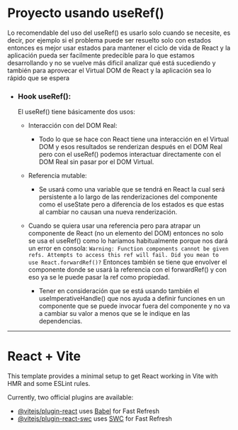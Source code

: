 # Proyecto usando useRef()

Lo recomendable del uso del useRef() es usarlo solo cuando se necesite, es decir, por ejemplo si el problema puede ser resuelto solo con estados entonces es mejor usar estados para mantener el ciclo de vida de React y la aplicación pueda ser facilmente predecible para lo que estamos desarrollando y no se vuelve más dificil analizar qué está sucediendo y también para aprovecar el Virtual DOM de React y la aplicación sea lo rápido que se espera

- ### Hook useRef():

  El useRef() tiene básicamente dos usos:

  - Interacción con del DOM Real:

    - Todo lo que se hace con React tiene una interacción en el Virtual DOM y esos resultados se renderizan después en el DOM Real pero con el useRef() podemos interactuar directamente con el DOM Real sin pasar por el DOM Virtual.

  - Referencia mutable:

    - Se usará como una variable que se tendrá en React la cual será persistente a lo largo de las renderizaciones del componente como el useState pero a diferencia de los estados es que estas al cambiar no causan una nueva renderización.

  - Cuando se quiera usar una referencia pero para atrapar un componente de React (no un elemento del DOM) entonces no solo se usa el useRef() como lo haríamos habitualmente porque nos dará un error en consola: `Warning: Function components cannot be given refs. Attempts to access this ref will fail. Did you mean to use React.forwardRef()?` Entonces también se tiene que envolver el componente donde se usará la referencia con el forwardRef() y con eso ya se le puede pasar la ref como propiedad.
    - Tener en consideración que se está usando también el useImperativeHandle() que nos ayuda a definir funciones en un componente que se puede invocar fuera del componente y no va a cambiar su valor a menos que se le indique en las dependencias.

---

# React + Vite

This template provides a minimal setup to get React working in Vite with HMR and some ESLint rules.

Currently, two official plugins are available:

- [@vitejs/plugin-react](https://github.com/vitejs/vite-plugin-react/blob/main/packages/plugin-react/README.md) uses [Babel](https://babeljs.io/) for Fast Refresh
- [@vitejs/plugin-react-swc](https://github.com/vitejs/vite-plugin-react-swc) uses [SWC](https://swc.rs/) for Fast Refresh
